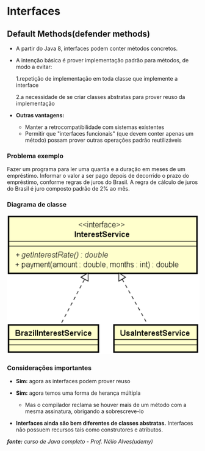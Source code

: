 # Interfaces
## Default Methods(defender methods)

* A partir do Java 8, interfaces podem conter métodos concretos.

* A intenção básica é prover implementação padrão para métodos, de modo
a evitar:

  1.repetição de implementação em toda classe que implemente a interface

  2.a necessidade de se criar classes abstratas para prover reuso da implementação

* **Outras vantagens:**

  * Manter a retrocompatibilidade com sistemas existentes
  * Permitir que "interfaces funcionais" (que devem conter apenas um método)
possam prover outras operações padrão reutilizáveis

### Problema exemplo

Fazer um programa para ler uma quantia e a duração em meses de um
empréstimo. 
Informar o valor a ser pago depois de decorrido o prazo do
empréstimo, conforme regras de juros do Brasil. 
A regra de cálculo de juros do Brasil é juro composto padrão de 2% ao mês.

### Diagrama de classe

![DefaultMethods](https://github.com/glauberfernandes/interfaces-default-methods/blob/master/DefaultMethods.PNG)

### Considerações importantes

* **Sim:** agora as interfaces podem prover reuso

* **Sim:** agora temos uma forma de herança múltipla
  * Mas o compilador reclama se houver mais de um método com a mesma
assinatura, obrigando a sobrescreve-lo

* **Interfaces ainda são bem diferentes de classes abstratas.** Interfaces
não possuem recursos tais como construtores e atributos.

***fonte:** curso de Java completo - Prof. Nélio Alves(udemy)*
